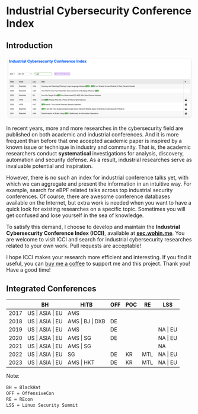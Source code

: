 # Industrial Cybersecurity Conference Index

## Introduction

![](static/example.png)

In recent years, more and more researches in the cybersecurity field are published on both academic and industrial conferences. And it is more frequent than before that one accepted academic paper is inspired by a known issue or technique in industry and community. That is, the academic researchers conduct **systematical** investigations for analysis, discovery, automation and security defense. As a result, industrial researches serve as invaluable potential and inspiration.

However, there is no such an index for industrial conference talks yet, with which we can aggregate and present the information in an intuitive way. For example, search for eBPF related talks across top industrial security conferences. Of course, there are awesome conference databases available on the Internet, but extra work is needed when you want to have a quick look for existing researches on a specific topic. Sometimes you will get confused and lose yourself in the sea of knowledge.

To satisfy this demand, I choose to develop and maintain the **Industrial Cybersecurity Conference Index (ICCI)**, available at [**sec.wohin.me**](https://sec.wohin.me). You are welcome to visit ICCI and search for industrial cybersecurity researches related to your own work. Pull requests are acceptable!

I hope ICCI makes your research more efficient and interesting. If you find it useful, you can [buy me a coffee](https://www.buymeacoffee.com/wohin) to support me and this project. Thank you! Have a good time!

## Integrated Conferences

|      | BH   | HITB       | OFF | POC  | RE | LSS   |
| ---- | ---------- | ---------- | ------------ | ---- | ----- | ----- |
| 2017 | US \| ASIA \| EU |  AMS          |              |      |       |       |
| 2018 | US \| ASIA \| EU | AMS \| BJ \| DXB | DE           |      |       |       |
| 2019 | US \| ASIA \| EU | AMS        | DE           |      |       | NA \| EU |
| 2020 | US \| ASIA \| EU | AMS \| SG     | DE           |      |       | NA \| EU |
| 2021 | US \| ASIA \| EU | AMS \| SG     |              |      |       | NA    |
| 2022 | US \| ASIA \| EU | SG         | DE           | KR   | MTL   | NA \| EU |
| 2023 | US \| ASIA \| EU | AMS \| HKT    | DE           | KR   | MTL   | NA \| EU |

Note:

```
BH = BlackHat
OFF = OffensiveCon
RE = REcon
LSS = Linux Security Summit
```


